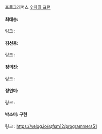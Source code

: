 프로그래머스 [숫자의 표현](https://school.programmers.co.kr/learn/courses/30/lessons/12924)<br>

#### 최태승: 
링크 : 

#### 김선웅: 
링크 : 

#### 정의진: 
링크 : 

#### 정연미: 
링크 : 

#### 박소미: 구현
링크 : https://velog.io/@fsm12/programmers51
